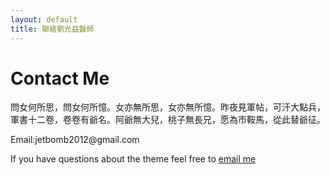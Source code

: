 ```yaml
---
layout: default
title: 聯絡劉光益醫師
---
```


<div id="contact">
  <h1 class="pageTitle">Contact Me</h1>
  <div class="contactContent">
    <p class="intro">問女何所思，問女何所憶。女亦無所思，女亦無所憶。昨夜見軍帖，可汗大點兵，軍書十二卷，卷卷有爺名。阿爺無大兒，桃子無長兄，愿為市鞍馬，從此替爺征。</p>
    <p>Email:jetbomb2012@gmail.com</p>
    <p>If you have questions about the theme feel free to <a href="mailto:jetbomb2012@gmail.com">email me</a> 
  

